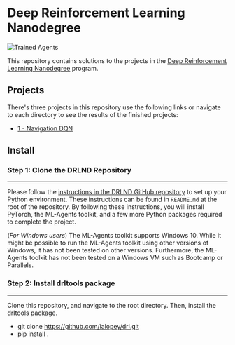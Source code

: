 [//]: # (Image References)

[image1]: https://user-images.githubusercontent.com/10624937/42135602-b0335606-7d12-11e8-8689-dd1cf9fa11a9.gif "Trained Agents"
[image2]: https://user-images.githubusercontent.com/10624937/42386929-76f671f0-8106-11e8-9376-f17da2ae852e.png "Kernel"

# Deep Reinforcement Learning Nanodegree

![Trained Agents][image1]

This repository contains solutions to the projects in the  [Deep Reinforcement Learning Nanodegree](https://www.udacity.com/course/deep-reinforcement-learning-nanodegree--nd893) program.  

## Projects

There's three projects in this repository use the following links or navigate to each directory to see the results of the finished projects:

- [1 - Navigation DQN](https://github.com/lalopey/drl/tree/navigation/1%20-%20Navigation%20-DQN)

## Install

### Step 1: Clone the DRLND Repository

----------

Please follow the  [instructions in the DRLND GitHub repository](https://github.com/udacity/deep-reinforcement-learning#dependencies)  to set up your Python environment. These instructions can be found in  `README.md`  at the root of the repository. By following these instructions, you will install PyTorch, the ML-Agents toolkit, and a few more Python packages required to complete the project.

(_For Windows users_) The ML-Agents toolkit supports Windows 10. While it might be possible to run the ML-Agents toolkit using other versions of Windows, it has not been tested on other versions. Furthermore, the ML-Agents toolkit has not been tested on a Windows VM such as Bootcamp or Parallels.


### Step 2: Install drltools package

----------

Clone this repository, and navigate to the root directory. Then, install the drltools package.

- git clone https://github.com/lalopey/drl.git
- pip install .

